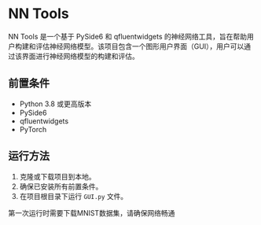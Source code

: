 # NN Tools

NN Tools 是一个基于 PySide6 和 qfluentwidgets 的神经网络工具，旨在帮助用户构建和评估神经网络模型。该项目包含一个图形用户界面（GUI），用户可以通过该界面进行神经网络模型的构建和评估。

## 前置条件

- Python 3.8 或更高版本
- PySide6
- qfluentwidgets
- PyTorch

## 运行方法

1. 克隆或下载项目到本地。
2. 确保已安装所有前置条件。
3. 在项目根目录下运行 `GUI.py` 文件。

第一次运行时需要下载MNIST数据集，请确保网络畅通
